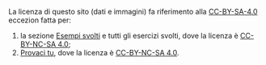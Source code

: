 La licenza di questo sito (dati e immagini) fa riferimento alla [CC-BY-SA-4.0](https://creativecommons.org/licenses/by-sa/4.0/) eccezion fatta per:

1. la sezione [Esempi svolti](./esempi/lista_esempi.md) e tutti gli esercizi svolti, dove la licenza è [CC-BY-NC-SA 4.0](https://creativecommons.org/licenses/by-nc-sa/4.0/);
2. [Provaci tu](./mettiti_alla_prova.md), dove la licenza è [CC-BY-NC-SA 4.0](https://creativecommons.org/licenses/by-nc-sa/4.0/).
